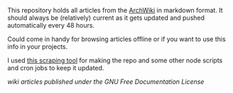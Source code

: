 This repository holds all articles from the [ArchWiki](https://wiki.archlinux.org/) in markdown format. It should always be (relatively) current as it gets updated and pushed automatically every 48 hours.

Could come in handy for browsing articles offline or if you want to use this info in your projects.

I used [this scraping tool](https://github.com/greg-js/offline-arch-wiki) for making the repo and some other node scripts and cron jobs to keep it updated.

_wiki articles published under the GNU Free Documentation License_
